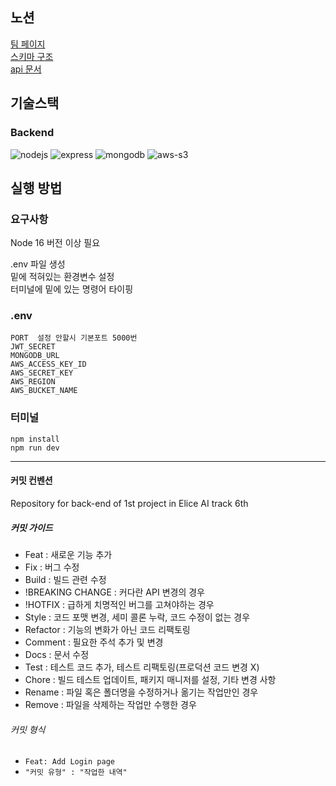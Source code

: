 ## 노션

[팀 페이지](https://www.notion.so/elice/13-24f6d7e6a3f44114b848bc4371413a52) <br>
[스키마 구조](https://www.notion.so/elice/DB-6069a2c216e04873bedb0ed0d87646a7) <br>
[api 문서](https://www.notion.so/elice/1905b116872943b09ed32fa5d6e7b345?v=df1de4ca958e4e91b8eb338f5ea10f03)

## 기술스택

### Backend

![nodejs](https://img.shields.io/badge/node.js-339933?style=for-the-badge&logo=node.js&logoColor=ffffff) ![express](https://img.shields.io/badge/express-000000?style=for-the-badge&logo=express&logoColor=ffffff) ![mongodb](https://img.shields.io/badge/mongodb-47A248?style=for-the-badge&logo=mongodb&logoColor=ffffff) ![aws-s3](https://img.shields.io/badge/aws--s3-FF9900?style=for-the-badge&logo=amazons3&logoColor=ffffff)

## 실행 방법

### 요구사항

Node 16 버전 이상 필요

.env 파일 생성 <br>
밑에 적혀있는 환경변수 설정 <br>
터미널에 밑에 있는 명령어 타이핑

### .env

```
PORT  설정 안할시 기본포트 5000번
JWT_SECRET
MONGODB_URL 
AWS_ACCESS_KEY_ID
AWS_SECRET_KEY
AWS_REGION
AWS_BUCKET_NAME
```

### 터미널
``` 
npm install 
npm run dev
```
---------------------------

#### 커밋 컨벤션
Repository for back-end of 1st project in Elice AI track 6th

##### 커밋 가이드
 - Feat : 새로운 기능 추가
 - Fix : 버그 수정
 - Build : 빌드 관련 수정
 - !BREAKING CHANGE : 커다란 API 변경의 경우
 - !HOTFIX : 급하게 치명적인 버그를 고쳐야하는 경우
 - Style : 코드 포맷 변경, 세미 콜론 누락, 코드 수정이 없는 경우
 - Refactor : 기능의 변화가 아닌 코드 리팩토링
 - Comment : 필요한 주석 추가 및 변경
 - Docs : 문서 수정
 - Test : 테스트 코드 추가, 테스트 리팩토링(프로덕션 코드 변경 X)
 - Chore : 빌드 테스트 업데이트, 패키지 매니저를 설정, 기타 변경 사항
 - Rename : 파일 혹은 폴더명을 수정하거나 옮기는 작업만인 경우
 - Remove : 파일을 삭제하는 작업만 수행한 경우

###### 커밋 형식
 - `Feat: Add Login page`
 - `"커밋 유형" : "작업한 내역"`
